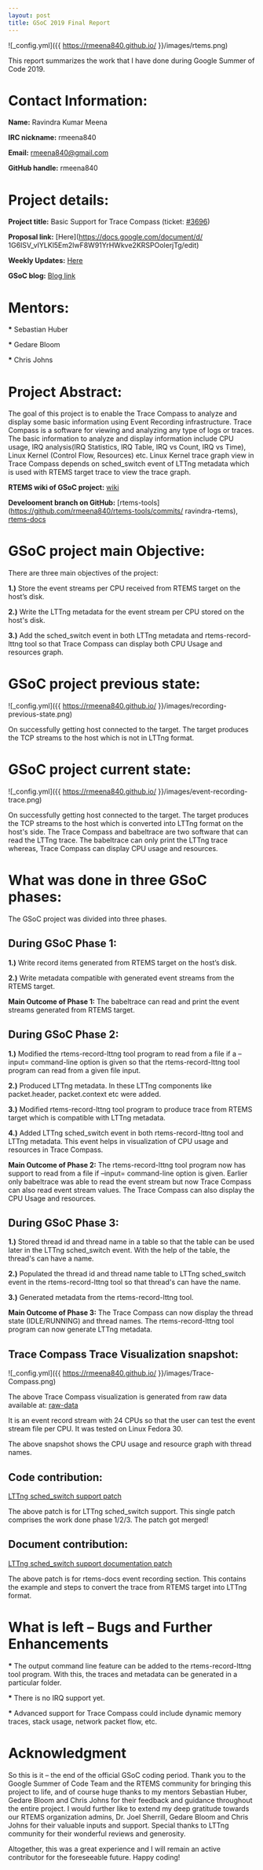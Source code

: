 ```yaml
---
layout: post
title: GSoC 2019 Final Report
---
```


![_config.yml]({{ https://rmeena840.github.io/ }}/images/rtems.png)

This report summarizes the work that I have done during Google Summer of Code 2019.

# Contact Information:

**Name:** Ravindra Kumar Meena

**IRC nickname:** rmeena840

**Email:** rmeena840@gmail.com

**GitHub handle:** rmeena840

# Project details:

**Project title:** Basic Support for Trace Compass (ticket: [#3696](https://devel.rtems.org/ticket/3696))

**Proposal link:** [Here](https://docs.google.com/document/d/
1G6ISV_vIYLKl5Em2lwF8W91YrHWkve2KRSPOolerjTg/edit)

**Weekly Updates:** [Here](https://devel.rtems.org/wiki/GSoC/2019#RavindraKumarMeena)

**GSoC blog:** [Blog link](https://rmeena840.github.io/)

# Mentors:

**\*** Sebastian Huber

**\*** Gedare Bloom

**\*** Chris Johns

# Project Abstract:

The goal of this project is to enable the Trace Compass to analyze and display some basic 
information using Event Recording infrastructure. Trace Compass is a software for viewing and 
analyzing any type of logs or traces. The basic information to analyze and display information 
include CPU usage, IRQ analysis(IRQ Statistics, IRQ Table, IRQ vs Count, IRQ vs Time), Linux Kernel
(Control Flow, Resources) etc. Linux Kernel trace graph view in Trace Compass depends on
sched_switch event of LTTng metadata which is used with RTEMS target trace to view the trace 
graph.

**RTEMS wiki of GSoC project:** [wiki](https://devel.rtems.org/wiki/GSoC/2019/Basic_Support_for_Trace_Compass)

**Develooment branch on GitHub:** [rtems-tools](https://github.com/rmeena840/rtems-tools/commits/
ravindra-rtems), 
[rtems-docs](https://github.com/rmeena840/rtems-docs/commits/master)

# GSoC project main Objective:

There are three main objectives of the project:

**1.)** Store the event streams per CPU received from RTEMS target on the host’s disk.

**2.)** Write the LTTng metadata for the event stream per CPU stored on the host's
disk.

**3.)** Add the sched_switch event in both LTTng metadata and rtems-record-lttng tool so that Trace Compass can display both CPU Usage and resources graph.

# GSoC project previous state:

![_config.yml]({{ https://rmeena840.github.io/ }}/images/recording-previous-state.png)

On successfully getting host connected to the target. The target produces the TCP streams to the 
host which is not in LTTng format.

# GSoC project current state:

![_config.yml]({{ https://rmeena840.github.io/ }}/images/event-recording-trace.png)

On successfully getting host connected to the target. The target produces the TCP streams to the 
host which is converted into LTTng format on the host's side. The Trace Compass and babeltrace are two 
software that can read the LTTng trace. The babeltrace can only print the LTTng trace whereas, 
Trace Compass can display CPU usage and resources.

# What was done in three GSoC phases:

The GSoC project was divided into three phases. 

## During GSoC Phase 1:

**1.)** Write record items generated from RTEMS target on the host’s disk.

**2.)** Write metadata compatible with generated event streams from the RTEMS target.

**Main Outcome of Phase 1:** The babeltrace can read and print the event streams generated 
from RTEMS target.

## During GSoC Phase 2:

**1.)** Modified the rtems-record-lttng tool program to read from a file if a –input= command-line option is given so that the rtems-record-lttng tool program can read from a given file input.

**2.)** Produced LTTng metadata. In these LTTng components like packet.header, packet.context etc were added.

**3.)** Modified rtems-record-lttng tool program to produce trace from RTEMS target which is compatible with LTTng metadata. 

**4.)** Added LTTng sched_switch event in both rtems-record-lttng tool and LTTng metadata. This event helps in visualization of CPU usage and resources in Trace Compass.

**Main Outcome of Phase 2:** The rtems-record-lttng tool program now has support to read from a file if –input= command-line option is given. Earlier only babeltrace was able to read the event stream but now 
Trace Compass can also read event stream values. The Trace Compass can also display the CPU Usage 
and resources.

## During GSoC Phase 3:

**1.)** Stored thread id and thread name in a table so that the table can be used later in the LTTng sched_switch event. With the help of the table, the thread's can have a name.

**2.)** Populated the thread id and thread name table to LTTng sched_switch event in the rtems-record-lttng tool so that thread's can have the name. 

**3.)** Generated metadata from the rtems-record-lttng tool.

**Main Outcome of Phase 3:** The Trace Compass can now display the thread state (IDLE/RUNNING) 
and thread names. The rtems-record-lttng tool program can now generate LTTng metadata.

## Trace Compass Trace Visualization snapshot:

![_config.yml]({{ https://rmeena840.github.io/ }}/images/Trace-Compass.png)

The above Trace Compass visualization is generated from raw data available at:
[raw-data](https://github.com/rmeena840/rtems-tools/commit/ba268380984e63d9f58ef8054d1a2542091f19ec)

It is an event record stream with 24 CPUs so that the user can test the event stream file per CPU. It was tested on Linux Fedora 30.

The above snapshot shows the CPU usage and resource graph with thread names.

## Code contribution:
[LTTng sched_switch support patch](https://git.rtems.org/rtems-tools/commit/?id=ba6b8af8bbd0120d0c4d77de54f2eb909a6081ea)

The above patch is for LTTng sched_switch support. This single patch comprises the work done phase 1/2/3. The patch got merged!

## Document contribution:
[LTTng sched_switch support documentation patch](https://github.com/rmeena840/rtems-docs/commit/6230eaf0d0f9f4968558c434bbc99459008049e8)

The above patch is for rtems-docs event recording section. This contains the example and steps to convert the trace from RTEMS target into LTTng format.

# What is left – Bugs and Further Enhancements

**\*** The output command line feature can be added to the rtems-record-lttng tool program. With this, the 
traces and metadata can be generated in a particular folder.

**\*** There is no IRQ support yet.

**\*** Advanced support for Trace Compass could include dynamic memory traces, stack usage, network 
packet flow, etc.

# Acknowledgment

So this is it – the end of the official GSoC coding period. Thank you to the Google Summer of Code 
Team and the RTEMS community for bringing this project to life, and of course huge thanks to my 
mentors Sebastian Huber, Gedare Bloom and Chris Johns for their feedback and guidance throughout 
the entire project.  I would further like to extend my deep gratitude towards our RTEMS 
organization admins, Dr. Joel Sherrill, Gedare Bloom and Chris Johns for their valuable inputs 
and support.  Special thanks to LTTng community for their wonderful reviews and generosity.

Altogether, this was a great experience and I will remain an active contributor for the foreseeable 
future. Happy coding!
